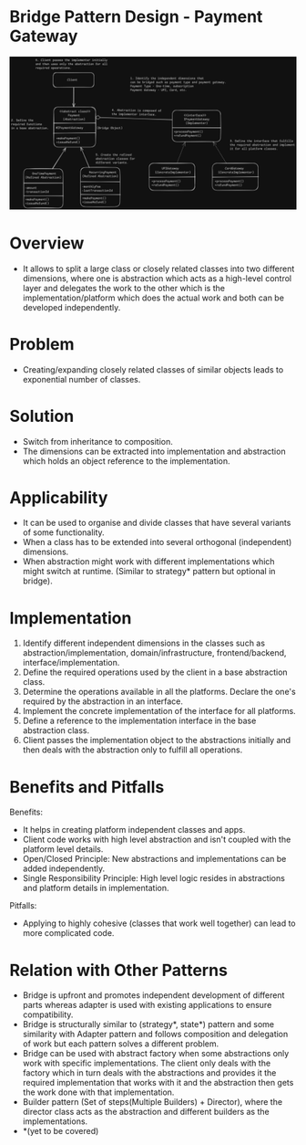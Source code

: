 # Bridge Pattern Design - Payment Gateway
![Bridge Pattern](Bridge.png)

# Overview
- It allows to split a large class or closely related classes into two different dimensions, where one is abstraction which acts as a high-level control layer and delegates the work to the other which is the implementation/platform which does the actual work and both can be developed independently.

# Problem
- Creating/expanding closely related classes of similar objects leads to exponential number of classes.

# Solution
- Switch from inheritance to composition.
- The dimensions can be extracted into implementation and abstraction which holds an object reference to the implementation.

# Applicability
- It can be used to organise and divide classes that have several variants of some functionality.
- When a class has to be extended into several orthogonal (independent) dimensions.
- When abstraction might work with different implementations which might switch at runtime. (Similar to strategy* pattern but optional in bridge).

# Implementation
1. Identify different independent dimensions in the classes such as abstraction/implementation, domain/infrastructure, frontend/backend, interface/implementation.
2. Define the required operations used by the client in a base abstraction class.
3. Determine the operations available in all the platforms. Declare the one's required by the abstraction in an interface.
4. Implement the concrete implementation of the interface for all platforms.
5. Define a reference to the implementation interface in the base abstraction class.
6. Client passes the implementation object to the abstractions initially and then deals with the abstraction only to fulfill all operations.

# Benefits and Pitfalls
Benefits:
- It helps in creating platform independent classes and apps.
- Client code works with high level abstraction and isn't coupled with the platform level details.
- Open/Closed Principle: New abstractions and implementations can be added independently.
- Single Responsibility Principle: High level logic resides in abstractions and platform details in implementation.

Pitfalls:
- Applying to highly cohesive (classes that work well together) can lead to more complicated code.

# Relation with Other Patterns
- Bridge is upfront and promotes independent development of different parts whereas adapter is used with existing applications to ensure compatibility.
- Bridge is structurally similar to (strategy*, state*) pattern and some similarity with Adapter pattern and follows composition and delegation of work but each pattern solves a different problem.
- Bridge can be used with abstract factory when some abstractions only work with specific implementations. The client only deals with the factory which in turn deals with the abstractions and provides it the required implementation that works with it and the abstraction then gets the work done with that implementation.
- Builder pattern (Set of steps(Multiple Builders) + Director), where the director class acts as the abstraction and different builders as the implementations.
- *(yet to be covered)